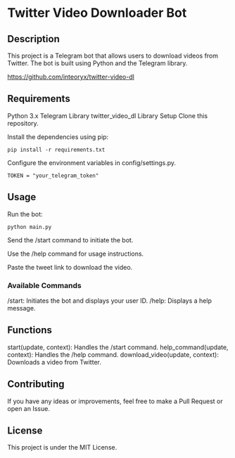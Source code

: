 # Twitter Video Downloader Bot
## Description
This project is a Telegram bot that allows users to download videos from Twitter. The bot is built using Python and the Telegram library.

https://github.com/inteoryx/twitter-video-dl

## Requirements
Python 3.x
Telegram Library
twitter_video_dl Library
Setup
Clone this repository.

Install the dependencies using pip:

```
pip install -r requirements.txt
```
Configure the environment variables in config/settings.py.

```
TOKEN = "your_telegram_token"
```
## Usage
Run the bot:

```
python main.py
```
Send the /start command to initiate the bot.

Use the /help command for usage instructions.

Paste the tweet link to download the video.

### Available Commands
/start: Initiates the bot and displays your user ID.
/help: Displays a help message.

## Functions
start(update, context): Handles the /start command.
help_command(update, context): Handles the /help command.
download_video(update, context): Downloads a video from Twitter.

## Contributing
If you have any ideas or improvements, feel free to make a Pull Request or open an Issue.

## License
This project is under the MIT License.
